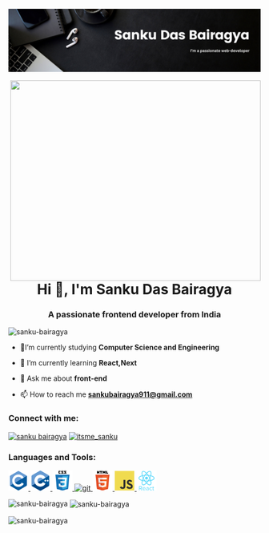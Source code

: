 ![logo](https://github.com/Sanku-Bairagya/Sanku-Bairagya/blob/main/Purple%20Gradient%20Digital%20Marketing%20LinkedIn%20Banner.png)

<img align=right width=500px height=400px src="https://cdn.dribbble.com/users/1162077/screenshots/3848914/programmer.gif">
<h1 align="center">Hi 👋, I'm Sanku Das Bairagya</h1>
<h3 align="center">A passionate frontend developer from India</h3>

<p align="left"> <img src="https://komarev.com/ghpvc/?username=sanku-bairagya&label=Profile%20views&color=0e75b6&style=flat" alt="sanku-bairagya" /> </p>

- 🏫I’m currently studying **Computer Science and Engineering**

- 🌱 I’m currently learning **React,Next**

- 💬 Ask me about **front-end**

- 📫 How to reach me **sankubairagya911@gmail.com**

<h3 align="left">Connect with me:</h3>
<p align="left">
<a href="https://linkedin.com/in/sanku bairagya" target="blank"><img align="center" src="https://raw.githubusercontent.com/rahuldkjain/github-profile-readme-generator/master/src/images/icons/Social/linked-in-alt.svg" alt="sanku bairagya" height="30" width="40" /></a>
<a href="https://instagram.com/itsme_sanku" target="blank"><img align="center" src="https://raw.githubusercontent.com/rahuldkjain/github-profile-readme-generator/master/src/images/icons/Social/instagram.svg" alt="itsme_sanku" height="30" width="40" /></a>
</p>

<h3 align="left">Languages and Tools:</h3>
<p align="left"> <a href="https://www.cprogramming.com/" target="_blank" rel="noreferrer"> <img src="https://raw.githubusercontent.com/devicons/devicon/master/icons/c/c-original.svg" alt="c" width="40" height="40"/> </a> <a href="https://www.w3schools.com/cpp/" target="_blank" rel="noreferrer"> <img src="https://raw.githubusercontent.com/devicons/devicon/master/icons/cplusplus/cplusplus-original.svg" alt="cplusplus" width="40" height="40"/> </a> <a href="https://www.w3schools.com/css/" target="_blank" rel="noreferrer"> <img src="https://raw.githubusercontent.com/devicons/devicon/master/icons/css3/css3-original-wordmark.svg" alt="css3" width="40" height="40"/> </a> <a href="https://git-scm.com/" target="_blank" rel="noreferrer"> <img src="https://www.vectorlogo.zone/logos/git-scm/git-scm-icon.svg" alt="git" width="40" height="40"/> </a> <a href="https://www.w3.org/html/" target="_blank" rel="noreferrer"> <img src="https://raw.githubusercontent.com/devicons/devicon/master/icons/html5/html5-original-wordmark.svg" alt="html5" width="40" height="40"/> </a> <a href="https://developer.mozilla.org/en-US/docs/Web/JavaScript" target="_blank" rel="noreferrer"> <img src="https://raw.githubusercontent.com/devicons/devicon/master/icons/javascript/javascript-original.svg" alt="javascript" width="40" height="40"/> </a> <a href="https://reactjs.org/" target="_blank" rel="noreferrer"> <img src="https://raw.githubusercontent.com/devicons/devicon/master/icons/react/react-original-wordmark.svg" alt="react" width="40" height="40"/> </a> </p>

<p><img align="left" src="https://github-readme-stats.vercel.app/api/top-langs?username=sanku-bairagya&show_icons=true&locale=en&layout=compact" alt="sanku-bairagya" /></p>

<p>&nbsp;<img align="center" src="https://github-readme-stats.vercel.app/api?username=sanku-bairagya&show_icons=true&locale=en" alt="sanku-bairagya" /></p>

<p><img align="center" src="https://github-readme-streak-stats.herokuapp.com/?user=sanku-bairagya&" alt="sanku-bairagya" /></p>
